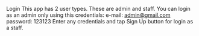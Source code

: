 Login
This app has 2 user types. These are admin and staff.
You can login as an admin only using this credentials:
e-mail: admin@gmail.com
password: 123123
Enter any credentials and tap Sign Up button for login as a staff.
